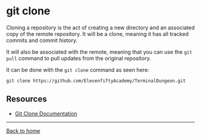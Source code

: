 # git clone

Cloning a repository is the act of creating a new directory and an associated copy of the remote repository. It will be a clone, meaning it has all tracked commits and commit history.

It will also be associated with the remote, meaning that you can use the `git pull` command to pull updates from the original repository.

It can be done with the `git clone` command as seen here:
```
git clone https://github.com/ElevenfiftyAcademy/TerminalDungeon.git
```

## Resources

- [Git Clone Documentation](https://git-scm.com/docs/git-clone)
---

[Back to home](../README.md)